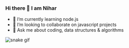 ### Hi there 👋 I am Nihar
- 🔭 I’m currently learning node.js
- 👯 I’m looking to collaborate on javascript projects
- 💬 Ask me about coding, data structures & algorithms

<!--
**Nihar11789/Nihar11789** is a ✨ _special_ ✨ repository because its `README.md` (this file) appears on your GitHub profile.

Here are some ideas to get you started:

- 🔭 I’m currently working on ...
- 🌱 I’m currently learning ...
- 👯 I’m looking to collaborate on ...
- 🤔 I’m looking for help with ...
- 💬 Ask me about ...
- 📫 How to reach me: ...
- 😄 Pronouns: ...
- ⚡ Fun fact: ...
-->
<!-- snake eating my contribution :- -->
![snake gif](https://github.com/Nihar11789/Nihar11789/blob/output/github-contribution-grid-snake.gif)
